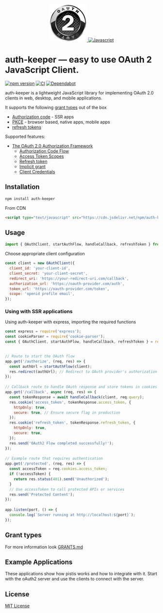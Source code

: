 <p align="center">
    <a href="http://oauth.net/2/" target="_blank" rel="noopener">
      <img src="https://github.com/oauth-xx/oauth2/raw/main/docs/images/logo/oauth2-logo-124px.png?raw=true" alt="OAuth 2.0 Logo">
    </a>
    <a href="/" target="_blank" rel="noopener">
      <img width="124px" src="https://github.com/user-attachments/assets/ba042139-cc56-412d-920c-7c7ecf4d6eec" alt="Javascript">
    </a>
</p>


# auth-keeper — easy to use OAuth 2 JavaScript Client.

[![npm version](https://badge.fury.io/js/auth-keeper.svg)](https://badge.fury.io/js/auth-keeper)
[![CI](https://github.com/VaibhavUpreti/auth-keeper/blob/main/.github/workflows/nodejs.yml/badge.svg)](https://github.com/VaibhavUpreti/auth-keeper/blob/main/.github/workflows/nodejs.yml/badge.svg)
[![Dependabot](https://img.shields.io/badge/dependabot-enabled-success.svg)](https://dependabot.com)

auth-keeper is a lightweight JavaScript library for implementing OAuth 2.0 clients in web, desktop, and mobile applications. 

It supports the following [grant types](https://oauth.net/2/grant-types/) out of the box

- [Authorization code](https://oauth.net/2/grant-types/authorization-code/) - SSR apps
- [PKCE](https://oauth.net/2/pkce/) - browser based, native apps, mobile apps
- [refresh tokens](https://oauth.net/2/grant-types/refresh-token/)

Supported features:

- [The OAuth 2.0 Authorization Framework](https://datatracker.ietf.org/doc/html/rfc6749)
  - [Authorization Code Flow](https://datatracker.ietf.org/doc/html/rfc6749#section-4.1)
  - [Access Token Scopes](https://datatracker.ietf.org/doc/html/rfc6749#section-3.3)
  - [Refresh token](https://datatracker.ietf.org/doc/html/rfc6749#section-1.5)
  - [Implicit grant](https://datatracker.ietf.org/doc/html/rfc6749#section-4.2)
  <!-- - [Resource Owner Password Credentials](https://datatracker.ietf.org/doc/html/rfc6749#section-4.3) -->
  - [Client Credentials](https://datatracker.ietf.org/doc/html/rfc6749#section-4.4)
<!-- - [OAuth 2.0 Token Revocation](https://datatracker.ietf.org/doc/html/rfc7009)
- [OAuth 2.0 Token Introspection](https://datatracker.ietf.org/doc/html/rfc7662) -->
<!-- - [OAuth 2.0 Threat Model and Security Considerations](https://datatracker.ietf.org/doc/html/rfc6819)
- [OAuth 2.0 for Native Apps](https://datatracker.ietf.org/doc/html/rfc8252)
- [Proof Key for Code Exchange by OAuth Public Clients](https://datatracker.ietf.org/doc/html/rfc7636) -->

## Installation

```bash 
npm install auth-keeper
```

From CDN

```html
<script type="text/javascript" src="https://cdn.jsdelivr.net/npm/auth-keeper@latest/dist/auth-keeper.js"></script>
```


## Usage

```javascript
import { OAuthClient, startAuthFlow, handleCallback, refreshToken } from 'auth-keeper';
```

Choose appropriate client configuration

```javascript
const client = new OAuthClient({
  client_id: 'your-client-id',
  client_secret: 'your-client-secret',
  redirect_uri: 'https://your-redirect-uri.com/callback',
  authorization_url: 'https://oauth-provider.com/auth',
  token_url: 'https://oauth-provider.com/token',
  scope: 'openid profile email',
});
```


### Using with SSR applications

Using auth-keeper with express, importing the required functions

```javascript
const express = require('express');
const cookieParser = require('cookie-parser');
const { OAuthClient, startAuthFlow, handleCallback, refreshToken } = require('oauth2-client');

```

```javascript

// Route to start the OAuth flow
app.get('/authorize', (req, res) => {
  const authUrl = startAuthFlow(client);
  res.redirect(authUrl); // Redirect to OAuth provider's authorization URL
});

// Callback route to handle OAuth response and store tokens in cookies
app.get('/callback', async (req, res) => {
  const tokenResponse = await handleCallback(client, req.query);
  res.cookie('access_token', tokenResponse.access_token, {
    httpOnly: true,
    secure: true, // Ensure secure flag in production
  });
  res.cookie('refresh_token', tokenResponse.refresh_token, {
    httpOnly: true,
    secure: true,
  });
  res.send('OAuth2 Flow completed successfully!');
});

// Example route that requires authentication
app.get('/protected', (req, res) => {
  const accessToken = req.cookies.access_token;
  if (!accessToken) {
    return res.status(401).send('Unauthorized');
  }
  // Use accessToken to call protected APIs or services
  res.send('Protected Content');
});

app.listen(port, () => {
  console.log(`Server running at http://localhost:${port}`);
});

```



## Grant types

For more information look [GRANTS.md](./GRANTS.md)




## Example Applications

These applications show how pistis works and how to integrate with it. Start with the oAuth2 server and use the clients to connect with the server.


## License

[MIT License](./LICENSE)

